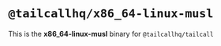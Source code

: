 # `@tailcallhq/x86_64-linux-musl`

This is the **x86_64-linux-musl** binary for `@tailcallhq/tailcall`
